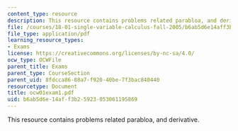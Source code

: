 ```yaml
---
content_type: resource
description: This resource contains problems related parabloa, and derivative.
file: /courses/18-01-single-variable-calculus-fall-2005/b6ab5d6e14aff3b25923053061195869_ocw01exam1.pdf
file_type: application/pdf
learning_resource_types:
- Exams
license: https://creativecommons.org/licenses/by-nc-sa/4.0/
ocw_type: OCWFile
parent_title: Exams
parent_type: CourseSection
parent_uid: 8fdcca86-88a7-f920-40be-7f3bac840440
resourcetype: Document
title: ocw01exam1.pdf
uid: b6ab5d6e-14af-f3b2-5923-053061195869
---
```

This resource contains problems related parabloa, and derivative.